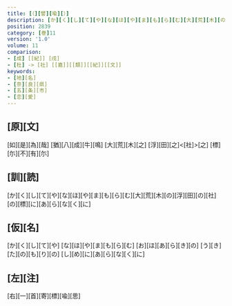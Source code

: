```yaml
---
title: [（][譬][喩][）]
description: [か][く][し][て][や][な][ほ][や][ま][も][ら][む][大][荒][木][の][浮][田][の][社][の][標][に][あ][ら][な][く][に]
position: 2839
category: [巻]11
version: '1.0'
volume: 11
comparison:
- [成] [[紀]] [戌]
- [杜] -> [社] [[嘉]][[類]][[紀]][[文]]
keywords:
- [地][名]
- [奈][良][県]
- [五][条][市]
- [恋][愛]
---
```


## [原][文]

[如][是][為][哉] [猶][八][成][牛][鳴] [大][荒][木][之] [浮][田][之]<[社]>[之] [標][尓][不][有][尓]

## [訓][読]

[か][く][し][て][や][な][ほ][や][ま][も][ら][む][大][荒][木][の][浮][田][の][社][の][標][に][あ][ら][な][く][に]

## [仮][名]

[か][く][し][て][や] [な][ほ][や][ま][も][ら][む] [お][ほ][あ][ら][き][の] [う][き][た][の][も][り][の] [し][め][に][あ][ら][な][く][に]

## [左][注]

[右][一][首][寄][標][喩][思]
